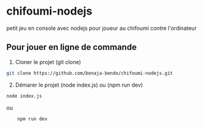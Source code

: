 # chifoumi-nodejs

petit jeu en console avec nodejs pour joueur au chifoumi contre l'ordinateur

## Pour jouer en ligne de commande

1. Cloner le projet (git clone)

```bash
git clone https://github.com/benaja-bendo/chifoumi-nodejs.git
```

2. Démarer le projet (node index.js) ou (npm run dev)

```bash
node index.js
```

ou

```bash
    npm run dev
```
